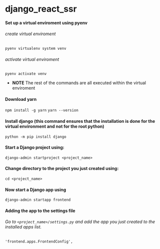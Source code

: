 # django_react_ssr


#### Set up a virtual enviroment using pyenv
###### create virtual enviroment
```pyenv virtualenv system venv```
###### activate virtual enviroment
```pyenv activate venv```

* **NOTE** The rest of the commands are all executed within the virtual enviroment

#### Download yarn
```npm install -g yarn```
```yarn --version```

#### Install django (this command ensures that the installation is done for the virtual environment and not for the root python)
```python -m pip install django```

#### Start a Django project using:
```django-admin startproject <project_name>```

#### Change directory to the project you just created using:
```cd <project_name>```

#### Now start a Django app using
```django-admin startapp frontend```

#### Adding the app to the settings file
###### Go to `<project_name>/settings.py` and add the app you just created to the installed apps list.
```'frontend.apps.FrontendConfig',```
